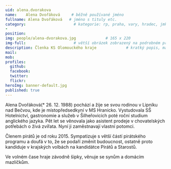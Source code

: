 ```yaml
---
uid: alena.dvorakova
name:    Alena Dvořáková     # běžně používané jméno
fullname: Alena Dvořáková   # jméno s tituly etc.
category:                     # kategorie: rp, praha, vary, hradec, jmk, senat
- 
position: 
img: people/alena-dvorakova.jpg             # 165 x 220
img-full:                     # větší obrázek zobrazený na podrobném profilu
description: Členka KS Olomouckého kraje             # kratký popis, max 160 znaků
mail: 
mob: 
profiles:
  github:
  facebook: 
  twitter:         
  flickr: 
heroImg: banner-default.jpg
published: true
---
```

Alena Dvořáková(* 26. 12. 1988) pochází a žije se svou rodinou v Lipníku nad Bečvou, kde je místopředsedkyní v MS Hranicko. Vystudovala SŠ Hotelnictví, gastronomie a služeb v Šilheřovicích poté roční studium anglického jazyka. Pět let se věnovala jako asistent prodeje v chovatelských potřebách o živá zvířata. Nyní ji zaměstnavají vlastní potomci.  

Členem pirátů je od roku 2015. Sympatizuje s větší částí pirátského programu a doufá v to, že se podaří změnit budoucnost, ostatně proto kandiduje v krajských volbách na kandidátce Pirátů a Starostů.

Ve volném čase hraje závodně šipky, věnuje se synům a domácím mazlíčkům.

